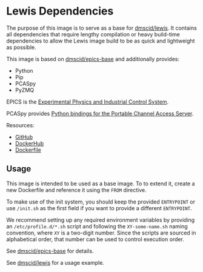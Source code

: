 # Lewis Dependencies

The purpose of this image is to serve as a base for [dmscid/lewis](https://hub.docker.com/r/dmscid/lewis/). It contains all dependencies that require lengthy compilation or heavy build-time dependencies to allow the Lewis image build to be as quick and lightweight as possible.

This image is based on [dmscid/epics-base](https://hub.docker.com/r/dmscid/epics-base/) and additionally provides:
- Python
- Pip
- PCASpy
- PyZMQ

EPICS is the [Experimental Physics and Industrial Control System](http://www.aps.anl.gov/epics/).

PCASpy provides [Python bindings for the Portable Channel Access Server](https://pcaspy.readthedocs.io/en/latest/).

Resources:
- [GitHub](https://github.com/DMSC-Instrument-Data/lewis-misc/tree/master/docker/lewis-depends)
- [DockerHub](https://hub.docker.com/r/dmscid/lewis-depends/)
- [Dockerfile](https://github.com/DMSC-Instrument-Data/lewis-misc/blob/master/docker/lewis-depends/Dockerfile)


## Usage

This image is intended to be used as a base image. To to extend it, create a new Dockerfile and reference it using the `FROM` directive.

To make use of the init system, you should keep the provided `ENTRYPOINT` or use `/init.sh` as the first field if you want to provide a different `ENTRYPOINT`.

We recommend setting up any required environment variables by providing an `/etc/profile.d/*.sh` script and following the `XY-some-name.sh` naming convention, where `XY` is a two-digit number. Since the scripts are sourced in alphabetical order, that number can be used to control execution order.

See [dmscid/epics-base](https://hub.docker.com/r/dmscid/epics-base/) for details.

See [dmscid/lewis](https://hub.docker.com/r/dmscid/lewis/) for a usage example.

